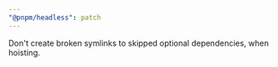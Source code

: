 ```yaml
---
"@pnpm/headless": patch
---
```


Don't create broken symlinks to skipped optional dependencies, when hoisting.
